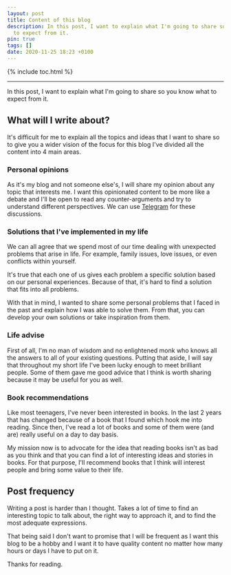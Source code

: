 ```yaml
---
layout: post
title: Content of this blog
description: In this post, I want to explain what I'm going to share so you know what
  to expect from it.
pin: true
tags: []
date: 2020-11-25 18:23 +0100
---
```


{% include toc.html %}

---

In this post, I want to explain what I'm going to share so you know what to expect from it.

## What will I write about?

It's difficult for me to explain all the topics and ideas that I want to share so to give you a wider vision of the focus for this blog I've divided all the content into 4 main areas.

### Personal opinions

As it's my blog and not someone else's, I will share my opinion about any topic that interests me. I want this opinionated content to be more like a debate and I'll be open to read any counter-arguments and try to understand different perspectives. We can use [Telegram](https://t.me/monkeyandres) for these discussions.

### Solutions that I've implemented in my life

We can all agree that we spend most of our time dealing with unexpected problems that arise in life. For example, family issues, love issues, or even conflicts within yourself.

It's true that each one of us gives each problem a specific solution based on our personal experiences. Because of that, it's hard to find a solution that fits into all problems.

With that in mind, I wanted to share some personal problems that I faced in the past and explain how I was able to solve them. From that, you can develop your own solutions or take inspiration from them.

### Life advise

First of all, I'm no man of wisdom and no enlightened monk who knows all the answers to all of your existing questions. Putting that aside, I will say that throughout my short life I've been lucky enough to meet brilliant people. Some of them gave me good advice that I think is worth sharing because it may be useful for you as well.

### Book recommendations

Like most teenagers, I've never been interested in books. In the last 2 years that has changed because of a book that I found which hook me into reading. Since then, I've read a lot of books and some of them were (and are) really useful on a day to day basis.

My mission now is to advocate for the idea that reading books isn't as bad as you think and that you can find a lot of interesting ideas and stories in books. For that purpose, I'll recommend books that I think will interest people and bring some value to their life.

## Post frequency

Writing a post is harder than I thought. Takes a lot of time to find an interesting topic to talk about, the right way to approach it, and to find the most adequate expressions.

That being said I don't want to promise that I will be frequent as I want this blog to be a hobby and I want it to have quality content no matter how many hours or days I have to put on it.

Thanks for reading.